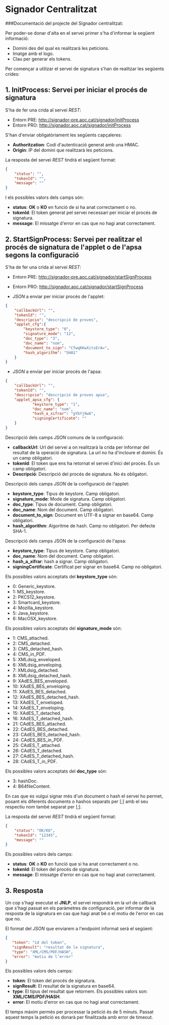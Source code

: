 # Signador Centralitzat
###Documentació del projecte del Signador centralitzat:

Per poder-se donar d'alta en el servei primer s'ha d'informar la següent informació:
*	Domini des del qual es realitzarà les peticions.
*	Imatge amb el logo. 
*	Clau per generar els tokens.

Per començar a utilizar el servei de signatura s'han de realitzar les següents crides:

## 1. InitProcess: Servei per iniciar el procés de signatura

S'ha de fer una crida al servei _REST_:
* Entorn PRE: http://signador-pre.aoc.cat/signador/initProcess
* Entorn PRO: http://signador.aoc.cat/signador/initProcess

S'han d'enviar obligatòriament les següents capçaleres:
* **Authoritzation**:  Codi d'autenticació generat amb una HMAC.
* **Origin**: IP del domini que realitzarà les peticions.

La resposta del servei _REST_ tindrà el següent format:

````json
{
	"status": "",
	"tokenId": "",
	"message": ""
}
````
I els possibles valors dels camps són:
*	**status**: **OK** o **KO** en funció de si ha anat correctament o no.
*	**tokenId**: El token generat pel servei necessari per iniciar el procés de signatura.
*	**message**: El missatge d'error en cas que no hagi anat correctament.

## 2. StartSignProcess: Servei per realitzar el procés de signatura de l'applet o de l'apsa segons la configuració

S'ha de fer una crida al servei _REST_:

* Entorn PRE: http://signador-pre.aoc.cat/signador/startSignProcess
* Entorn PRO: http://signador.aoc.cat/signador/startSignProcess

* _JSON_ a enviar per iniciar procés de l'applet:
````json
{
	"callbackUrl": "",
	"tokenId": "",
	"descripcio": "descripció de proves",
	"applet_cfg":{
		"keystore_type": "0",
		"signature_mode": "12",
		"doc_type": "3",
		"doc_name": "nom",					
		"document_to_sign": "CfwqKKwXitsErA=",
		"hash_algorithm": "SHA1"
	}
}
````
* _JSON_ a enviar per iniciar procés de l'apsa:
````json
{
	"callbackUrl": "",
	"tokenId": "",
	"descripcio": "descripció de proves apsa",
	"applet_apsa_cfg": {
			"keystore_type": "1",
			"doc_name": "nom",							
			"hash_a_xifrar": "gYbYj9w6",
			"signingCertificate": ""
	}
}
````
Descripció dels camps _JSON_ comuns de la configuració:
*	**callbackUrl**: Url del servei a on realitzarà la crida per informar del resultat de la operació de signatura. La url no ha d'incloure el domini. És un camp obligatori.
*	**tokenId**: El token que ens ha retornat el servei d'inici del procés. És un camp obligatori.
*	**Descripció**: Descripció del procés de signatura. No és obligatori.

Descripció dels camps _JSON_ de la configuració de l'applet:
*	**keystore_type**: Tipus de keystore. Camp obligatori. 
*	**signature_mode**: Mode de signatura. Camp obligatori.
*	**doc_type**: Tipus de document. Camp obligatori.
*	**doc_name**: Nom del document. Camp obligatori. 
*	**document_to_sign**: Document en UTF-8 a signar en base64. Camp obligatori.
*	**hash_algorithm**: Algoritme de hash. Camp no obligatori. Per defecte SHA-1.

Descripció dels camps JSON de la configuració de l'apsa:
*	**keystore_type**: Tipus de keystore. Camp obligatori.
*	**doc_name**: Nom del document. Camp obligatori.
*	**hash_a_xifrar**: hash a signar. Camp obligatori.
*	**signingCertificate**: Certificat per signar en base64. Camp no obligatori.

Els possibles valors acceptats del **keystore_type** són:
*	0: Generic_keystore.
*	1: MS_keystore.
*	2: PKCS12_keystore.
*	3: Smartcard_keystore.
*	4: Mozilla_keystore.
*	5: Java_keystore.
*	6: MacOSX_keystore.

Els possibles valors acceptats del **signature_mode** són:
*	1: CMS_attached.
*	2: CMS_detached.
*	3: CMS_detached_hash.
*	4: CMS_in_PDF.
*	5: XMLdsig_enveloped.
*	6: XMLdsig_enveloping.
*	7: XMLdsig_detached.
*	8: XMLdsig_detached_hash.
*	9: XAdES_BES_enveloped.
*	10: XAdES_BES_enveloping.
*	11: XAdES_BES_detached.
*	12: XAdES_BES_detached_hash.
*	13: XAdES_T_enveloped.
*	14: XAdES_T_enveloping.
*	15: XAdES_T_detached.
*	16: XAdES_T_detached_hash.
*	21: CAdES_BES_attached.
*	22: CAdES_BES_detached.
*	23: CAdES_BES_detached_hash.
*	24: CAdES_BES_in_PDF.
*	25: CAdES_T_attached.
*	26: CAdES_T_detached.
*	27: CAdES_T_detached_hash.
*	28: CAdES_T_in_PDF.

Els possibles valors acceptats del **doc_type** són:
*	3: hashDoc.
*	4: B64fileContent.

En cas que es vulgui signar més d'un document o hash el servei ho permet, posant els diferents documents o hashos separats per [;] amb el seu respectiu nom també separat per [;].

La resposta del servei _REST_ tindrà el següent format:

````json
{
	"status": "OK/KO",
	"tokenId": "12345",
	"message": ""
}
````
Els possibles valors dels camps:
*	**status**: **OK** o **KO** en funció que si ha anat correctament o no.
*	**tokenId**: El token del procés de signatura.
*	**message**: El missatge d'error en cas que no hagi anat correctament.

## 3.	Resposta

Un cop s'hagi executat el **JNLP**, el servei respondrà en la url de callback que s'hagi passat en els paràmetres de configuració, per informar de la resposta de la signatura en cas que hagi anat bé o el motiu de l'error en cas que no.

El format del _JSON_ que enviarem a l'endpoint informat será el següent:
````json
{
   "token": "id del token",
   "signResult": "resultat de la signatura",
   "type": "XML/CMS/PDF/HASH",
   "error": "motiu de l’error"
}
````
Els possibles valors dels camps:
*	**token**: El token del procés de signatura.
*	**signResult**: El resultat de la signatura en base64.
*	**type**: El tipus del resultat que retornem. Els possibles valors son: **XML/CMS/PDF/HASH**.
*	**error**: El motiu d'error en cas que no hagi anat correctament.

El temps màxim permès per processar la petició és de 5 minuts. Passat aquest temps la petició es donarà per finalitzada amb error de timeout.

